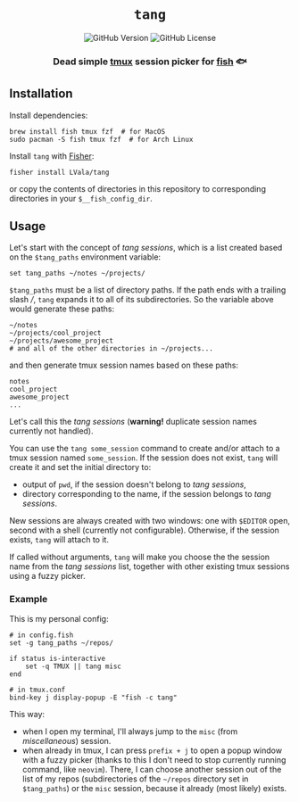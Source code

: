 <div align="center">

# `tang`

![GitHub Version](https://img.shields.io/github/v/release/LVala/tang)
![GitHub License](https://img.shields.io/github/license/LVala/tang)

### Dead simple [tmux](https://github.com/tmux/tmux/wiki) session picker for [fish](https://fishshell.com/) 🐟
</div>

## Installation

Install dependencies:

```shell
brew install fish tmux fzf  # for MacOS
sudo pacman -S fish tmux fzf  # for Arch Linux
```

Install `tang` with [Fisher](https://github.com/jorgebucaran/fisher):

```shell
fisher install LVala/tang
```

or copy the contents of directories in this repository
to corresponding directories in your `$__fish_config_dir`.

## Usage

Let's start with the concept of *tang sessions*, which is a list
created based on the `$tang_paths` environment variable:

```shell
set tang_paths ~/notes ~/projects/
```

`$tang_paths` must be a list of directory paths. If the path
ends with a trailing slash */*, `tang` expands it to all of its subdirectories.
So the variable above would generate these paths:

```shell
~/notes
~/projects/cool_project
~/projects/awesome_project
# and all of the other directories in ~/projects...
```

and then generate tmux session names based on these paths:

```shell
notes
cool_project
awesome_project
...
```

Let's call this the *tang sessions* (**warning!** duplicate session names currently not handled).

You can use the `tang some_session` command to create and/or attach
to a tmux session named `some_session`. If the session does not exist,
`tang` will create it and set the initial directory to:

* output of `pwd`, if the session doesn't belong to *tang sessions*,
* directory corresponding to the name, if the session belongs to *tang sessions*.

New sessions are always created with two windows: one with `$EDITOR` open,
second with a shell (currently not configurable).
Otherwise, if the session exists, `tang` will attach to it.

If called without arguments, `tang` will make you choose the the session
name from the *tang sessions* list, together with other existing tmux sessions
using a fuzzy picker.

### Example

This is my personal config:

```shell
# in config.fish
set -g tang_paths ~/repos/

if status is-interactive
    set -q TMUX || tang misc
end
```

```shell
# in tmux.conf
bind-key j display-popup -E "fish -c tang"
```

This way:
- when I open my terminal, I'll always jump to the `misc`
(from *miscellaneous*) session.
- when already in tmux, I can press `prefix + j` to open a
popup window with a fuzzy picker (thanks to this I don't need to stop
currently running command, like `neovim`). There, I can choose
another session out of the list of my repos (subdirectories
of the `~/repos` directory set in `$tang_paths`) or the `misc` session,
because it already (most likely) exists.
